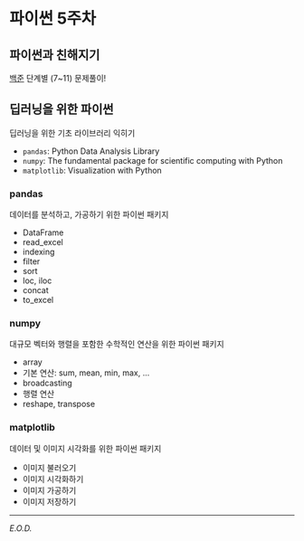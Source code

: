 # 파이썬 5주차

## 파이썬과 친해지기
[백준](https://www.acmicpc.net/) 단계별 (7~11) 문제풀이!

## 딥러닝을 위한 파이썬
딥러닝을 위한 기초 라이브러리 익히기
- `pandas`: Python Data Analysis Library
- `numpy`: The fundamental package for scientific computing with Python
- `matplotlib`: Visualization with Python

### pandas
데이터를 분석하고, 가공하기 위한 파이썬 패키지
- DataFrame
- read_excel
- indexing
- filter
- sort
- loc, iloc
- concat
- to_excel

### numpy
대규모 벡터와 행렬을 포함한 수학적인 연산을 위한 파이썬 패키지
- array
- 기본 연산: sum, mean, min, max, ...
- broadcasting
- 행렬 연산
- reshape, transpose

### matplotlib
데이터 및 이미지 시각화를 위한 파이썬 패키지
- 이미지 불러오기
- 이미지 시각화하기
- 이미지 가공하기
- 이미지 저장하기

---
*E.O.D.*